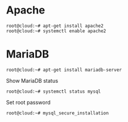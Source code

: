# Apache
```
root@cloud:~# apt-get install apache2
root@cloud:~# systemctl enable apache2
```
# MariaDB
```
root@cloud:~# apt-get install mariadb-server
```
Show MariaDB status
```
root@cloud:~# systemctl status mysql
```
Set root password
```
root@cloud:~# mysql_secure_installation
```
